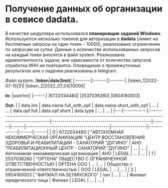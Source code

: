 # Получение данных об организации в севисе **dadata**.
  В качестве шедуллера использовался **планировщик заданий Windows**.
  Используются несколько токенов для авторизации в **dadata** (лимит на бесплатные запросы на один токен - 10000), реализовано ограничение по запросам на сутки. Данные о количестве использованных запросов на каждый токен вносятся в файл system.
  Реализована идемпотентность задачи, вне зависимости от количества запусков отработка ИНН не повторится.
  Оповещения о промежуточных результатах или о падении реализованы в telegram.

Файл system:
|**token**|**date**|**limit**|
|:-------:|:------:|:-------:|
|token_1|2022-07-15|31|
|token_2|2022_07_04|10000|




**In:**
|userInn|
|:-----:|
|6722034480|
|2537036260|
|5904180003|


**Out:**
|    |   data.inn | data.name.full_with_opf                                                                                   | data.name.short_with_opf                         | ...   | ...   | data.opf.full                            | data.opf.short   | data.type   | ...   | ...   |
|---:|-----------:|:----------------------------------------------------------------------------------------------------------|:-------------------------------------------------|:------|:------|:-----------------------------------------|:-----------------|:------------|:------|:------|
|  0 | 6722034480 | "АВТОНОМНАЯ НЕКОММЕРЧЕСКАЯ ОРГАНИЗАЦИЯ "ЦЕНТР ВОССТАНОВЛЕНИЯ ЗДОРОВЬЯ И РЕАБИЛИТАЦИИ - САНАТОРИЙ "ДУГИНО" | АНО "РЕАБИЛИТАЦИОННЫЙ ЦЕНТР - САНАТОРИЙ "ДУГИНО" | ...   | ...   | Автономная некоммерческая организация    | АНО              | LEGAL       | ...   | ...   |
|  1 | 2537036260 | "ОРТЕНА" ОБЩЕСТВО С ОГРАНИЧЕННОЙ ОТВЕТСТВЕННОСТЬЮ                                                         | ОРТЕНА ООО                                       | ...   | ...   | Общество с ограниченной ответственностью | ООО              | LEGAL       | ...   | ...   |
|  2 | 5904180003 | "ФИЛИАЛ НА БЕЛИНСКОГО"                                                                                    | nan                                              | ...   | ...   | Филиал юридического лица                 | Филиал           | LEGAL       | ...   | ...   |
